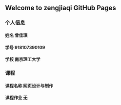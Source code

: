 ## Welcome to zengjiaqi GitHub Pages

### 个人信息
#### 姓名 曾佳琪
#### 学号 918107390109
#### 学校 南京理工大学

### 课程
#### 课程名称 网页设计与制作
#### 课程作业 无
